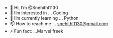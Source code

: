 - 👋 Hi, I’m @Snehithl1130
- 👀 I’m interested in ... Coding
- 🌱 I’m currently learning ... Python 
- 📫 How to reach me ... snehithl1130@gmail.com
- ⚡ Fun fact: ...Marvel freek

<!---
Snehithl1130/Snehithl1130 is a ✨ special ✨ repository because its `README.md` (this file) appears on your GitHub profile.
You can click the Preview link to take a look at your changes.
--->
